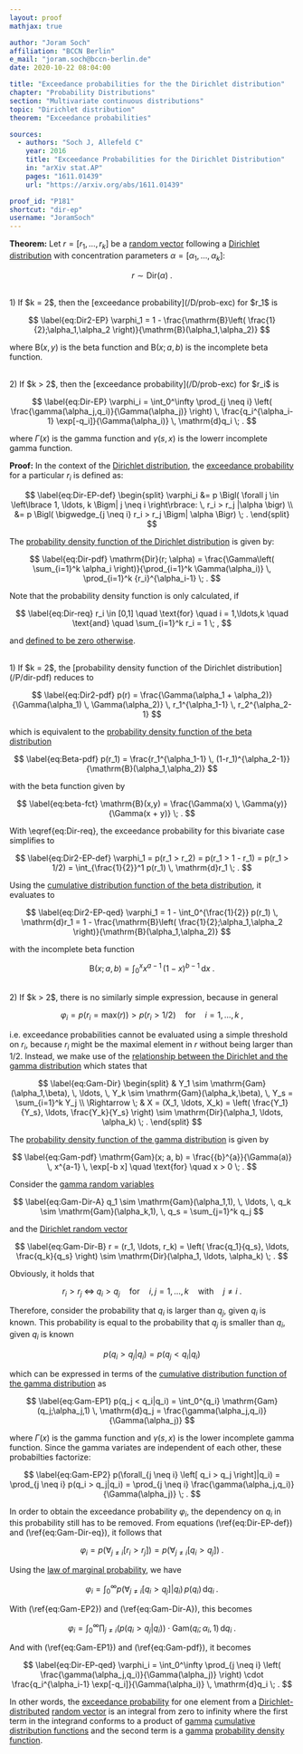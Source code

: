 ```yaml
---
layout: proof
mathjax: true

author: "Joram Soch"
affiliation: "BCCN Berlin"
e_mail: "joram.soch@bccn-berlin.de"
date: 2020-10-22 08:04:00

title: "Exceedance probabilities for the the Dirichlet distribution"
chapter: "Probability Distributions"
section: "Multivariate continuous distributions"
topic: "Dirichlet distribution"
theorem: "Exceedance probabilities"

sources:
  - authors: "Soch J, Allefeld C"
    year: 2016
    title: "Exceedance Probabilities for the Dirichlet Distribution"
    in: "arXiv stat.AP"
    pages: "1611.01439"
    url: "https://arxiv.org/abs/1611.01439"

proof_id: "P181"
shortcut: "dir-ep"
username: "JoramSoch"
---
```



**Theorem:** Let $r = [r_1, \ldots, r_k]$ be a [random vector](/D/rvec) following a [Dirichlet distribution](/D/dir) with concentration parameters $\alpha = [\alpha_1, \ldots, \alpha_k]$:

$$ \label{eq:r-Dir}
r \sim \mathrm{Dir}(\alpha) \; .
$$

<br>
1) If $k = 2$, then the [exceedance probability](/D/prob-exc) for $r_1$ is

$$ \label{eq:Dir2-EP}
\varphi_1 = 1 - \frac{\mathrm{B}\left( \frac{1}{2};\alpha_1,\alpha_2 \right)}{\mathrm{B}(\alpha_1,\alpha_2)}
$$

where $\mathrm{B}(x,y)$ is the beta function and $\mathrm{B}(x;a,b)$ is the incomplete beta function.

<br>
2) If $k > 2$, then the [exceedance probability](/D/prob-exc) for $r_i$ is

$$ \label{eq:Dir-EP}
\varphi_i = \int_0^\infty \prod_{j \neq i} \left( \frac{\gamma(\alpha_j,q_i)}{\Gamma(\alpha_j)} \right) \, \frac{q_i^{\alpha_i-1} \exp[-q_i]}{\Gamma(\alpha_i)} \, \mathrm{d}q_i \; .
$$

where $\Gamma(x)$ is the gamma function and $\gamma(s,x)$ is the lowerr incomplete gamma function.


**Proof:** In the context of the [Dirichlet distribution](/D/dir), the [exceedance probability](/D/prob-exc) for a particular $r_i$ is defined as:

$$ \label{eq:Dir-EP-def}
\begin{split}
\varphi_i &= p \Bigl( \forall j \in \left\lbrace 1, \ldots, k \Bigm| j \neq i \right\rbrace: \, r_i > r_j |\alpha \bigr) \\
&= p \Bigl( \bigwedge_{j \neq i} r_i > r_j \Bigm| \alpha \Bigr) \; .
\end{split}
$$

The [probability density function of the Dirichlet distribution](/P/dir-pdf) is given by:

$$ \label{eq:Dir-pdf}
\mathrm{Dir}(r; \alpha) = \frac{\Gamma\left( \sum_{i=1}^k \alpha_i \right)}{\prod_{i=1}^k \Gamma(\alpha_i)} \, \prod_{i=1}^k {r_i}^{\alpha_i-1} \; .
$$

Note that the probability density function is only calculated, if

$$ \label{eq:Dir-req}
r_i \in [0,1] \quad \text{for} \quad i = 1,\ldots,k \quad \text{and} \quad \sum_{i=1}^k r_i = 1 \; ,
$$

and [defined to be zero otherwise](/D/dir).

<br>
1) If $k = 2$, the [probability density function of the Dirichlet distribution](/P/dir-pdf) reduces to

$$ \label{eq:Dir2-pdf}
p(r) = \frac{\Gamma(\alpha_1 + \alpha_2)}{\Gamma(\alpha_1) \, \Gamma(\alpha_2)} \, r_1^{\alpha_1-1} \, r_2^{\alpha_2-1}
$$

which is equivalent to the [probability density function of the beta distribution](/P/beta-pdf)

$$ \label{eq:Beta-pdf}
p(r_1) = \frac{r_1^{\alpha_1-1} \, (1-r_1)^{\alpha_2-1}}{\mathrm{B}(\alpha_1,\alpha_2)}
$$

with the beta function given by

$$ \label{eq:beta-fct}
\mathrm{B}(x,y) = \frac{\Gamma(x) \, \Gamma(y)}{\Gamma(x + y)} \; .
$$

With \eqref{eq:Dir-req}, the exceedance probability for this bivariate case simplifies to

$$ \label{eq:Dir2-EP-def}
\varphi_1 = p(r_1 > r_2) = p(r_1 > 1 - r_1) = p(r_1 > 1/2) = \int_{\frac{1}{2}}^1 p(r_1) \, \mathrm{d}r_1 \; .
$$

Using the [cumulative distribution function of the beta distribution](/P/beta-cdf), it evaluates to

$$ \label{eq:Dir2-EP-qed}
\varphi_1 = 1 - \int_0^{\frac{1}{2}} p(r_1) \, \mathrm{d}r_1 = 1 - \frac{\mathrm{B}\left( \frac{1}{2};\alpha_1,\alpha_2 \right)}{\mathrm{B}(\alpha_1,\alpha_2)}
$$

with the incomplete beta function

$$ \label{eq:inc-beta-fct}
\mathrm{B}(x; a, b) = \int_0^x x^{a-1} \, (1-x)^{b-1} \, \mathrm{d}x \; .
$$

<br>
2) If $k > 2$, there is no similarly simple expression, because in general

$$ \label{eq:Dir-EP-ineq}
\varphi_i = p(r_i = \mathrm{max}(r)) > p(r_i > 1/2) \quad \text{for} \quad i = 1, \ldots, k \; ,
$$

i.e. exceedance probabilities cannot be evaluated using a simple threshold on $r_i$, because $r_i$ might be the maximal element in $r$ without being larger than $1/2$. Instead, we make use of the [relationship between the Dirichlet and the gamma distribution](/P/gam-dir) which states that

$$ \label{eq:Gam-Dir}
\begin{split}
& Y_1 \sim \mathrm{Gam}(\alpha_1,\beta), \, \ldots, \, Y_k \sim \mathrm{Gam}(\alpha_k,\beta), \, Y_s = \sum_{i=1}^k Y_j \\
\Rightarrow \; & X = (X_1, \ldots, X_k) = \left( \frac{Y_1}{Y_s}, \ldots, \frac{Y_k}{Y_s} \right) \sim \mathrm{Dir}(\alpha_1, \ldots, \alpha_k) \; .
\end{split}
$$

The [probability density function of the gamma distribution](/P/gam-pdf) is given by

$$ \label{eq:Gam-pdf}
\mathrm{Gam}(x; a, b) = \frac{{b}^{a}}{\Gamma(a)} \, x^{a-1} \, \exp[-b x] \quad \text{for} \quad x > 0 \; .
$$

Consider the [gamma random variables](/D/gam)

$$ \label{eq:Gam-Dir-A}
q_1 \sim \mathrm{Gam}(\alpha_1,1), \, \ldots, \, q_k \sim \mathrm{Gam}(\alpha_k,1), \, q_s = \sum_{j=1}^k q_j
$$

and the [Dirichlet random vector](/D/dir)

$$ \label{eq:Gam-Dir-B}
r = (r_1, \ldots, r_k) = \left( \frac{q_1}{q_s}, \ldots, \frac{q_k}{q_s} \right) \sim \mathrm{Dir}(\alpha_1, \ldots, \alpha_k) \; .
$$

Obviously, it holds that

$$ \label{eq:Gam-Dir-eq}
r_i > r_j \; \Leftrightarrow \; q_i > q_j \quad \text{for} \quad i,j = 1, \ldots, k \quad \text{with} \quad j \neq i \; .
$$

Therefore, consider the probability that $q_i$ is larger than $q_j$, given $q_i$ is known. This probability is equal to the probability that $q_j$ is smaller than $q_i$, given $q_i$ is known

$$ \label{eq:Gam-EP0}
p(q_i > q_j|q_i) = p(q_j < q_i|q_i)
$$

which can be expressed in terms of the [cumulative distribution function of the gamma distribution](/P/gam-cdf) as

$$ \label{eq:Gam-EP1}
p(q_j < q_i|q_i) = \int_0^{q_i} \mathrm{Gam}(q_j;\alpha_j,1) \, \mathrm{d}q_j = \frac{\gamma(\alpha_j,q_i)}{\Gamma(\alpha_j)}
$$

where $\Gamma(x)$ is the gamma function and $\gamma(s,x)$ is the lower incomplete gamma function. Since the gamma variates are independent of each other, these probabilties factorize:

$$ \label{eq:Gam-EP2}
p(\forall_{j \neq i} \left[ q_i > q_j \right]|q_i) = \prod_{j \neq i} p(q_i > q_j|q_i) = \prod_{j \neq i} \frac{\gamma(\alpha_j,q_i)}{\Gamma(\alpha_j)} \; .
$$

In order to obtain the exceedance probability $\varphi_i$, the dependency on $q_i$ in this probability still has to be removed. From equations (\ref{eq:Dir-EP-def}) and (\ref{eq:Gam-Dir-eq}), it follows that

$$ \label{eq:Dir-EP2a}
\varphi_i = p(\forall_{j \neq i} \left[ r_i > r_j \right]) = p(\forall_{j \neq i} \left[ q_i > q_j \right]) \; .
$$

Using the [law of marginal probability](/D/prob-marg), we have

$$ \label{eq:Dir-EP2b}
\varphi_i = \int_0^\infty p(\forall_{j \neq i} \left[ q_i > q_j \right]|q_i) \, p(q_i) \, \mathrm{d}q_i \; .
$$

With (\ref{eq:Gam-EP2}) and (\ref{eq:Gam-Dir-A}), this becomes

$$ \label{eq:Dir-EP2c}
\varphi_i = \int_0^\infty \prod_{j \neq i} \left( p(q_i > q_j|q_i) \right) \cdot \mathrm{Gam}(q_i;\alpha_i,1) \, \mathrm{d}q_i \; .
$$

And with (\ref{eq:Gam-EP1}) and (\ref{eq:Gam-pdf}), it becomes

$$ \label{eq:Dir-EP-qed}
\varphi_i = \int_0^\infty \prod_{j \neq i} \left( \frac{\gamma(\alpha_j,q_i)}{\Gamma(\alpha_j)} \right) \cdot \frac{q_i^{\alpha_i-1} \exp[-q_i]}{\Gamma(\alpha_i)} \, \mathrm{d}q_i \; .
$$

In other words, the [exceedance probability](/D/prob-exc) for one element from a [Dirichlet-distributed](/D/dir) [random vector](/D/rvec) is an integral from zero to infinity where the first term in the integrand conforms to a product of [gamma](/D/gam) [cumulative distribution functions](/D/cdf) and the second term is a [gamma](/D/gam) [probability density function](/D/pdf).
